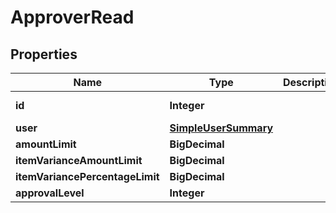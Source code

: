 

# ApproverRead


## Properties

| Name | Type | Description | Notes |
|------------ | ------------- | ------------- | -------------|
|**id** | **Integer** |  |  [optional] [readonly] |
|**user** | [**SimpleUserSummary**](SimpleUserSummary.md) |  |  |
|**amountLimit** | **BigDecimal** |  |  |
|**itemVarianceAmountLimit** | **BigDecimal** |  |  [optional] |
|**itemVariancePercentageLimit** | **BigDecimal** |  |  [optional] |
|**approvalLevel** | **Integer** |  |  |



